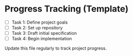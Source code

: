 # Progress Tracking (Template)

- [ ] Task 1: Define project goals
- [ ] Task 2: Set up repository
- [ ] Task 3: Draft initial specification
- [ ] Task 4: Begin implementation

Update this file regularly to track project progress.
